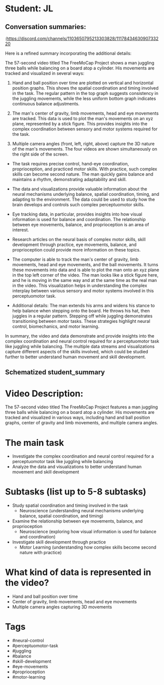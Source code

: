 # Student: JL

## Conversation summaries:

:https://discord.com/channels/1103650795213303828/1117843463090733220

 Here is a refined summary incorporating the additional details:

The 57-second video titled The FreeMoCap Project shows a man juggling three balls while balancing on a board atop a cylinder. His movements are tracked and visualized in several ways:  

1) Hand and ball position over time are plotted on vertical and horizontal position graphs. This shows the spatial coordination and timing involved in the task. The regular pattern in the top graph suggests consistency in the juggling movements, while the less uniform bottom graph indicates continuous balance adjustments. 

2) The man's center of gravity, limb movements, head and eye movements are tracked. This data is used to plot the man's movements on an xyz plane, represented by a stick figure. This provides insights into the complex coordination between sensory and motor systems required for the task. 

3) Multiple camera angles (front, left, right, above) capture the 3D nature of the man's movements. The four videos are shown simultaneously on the right side of the screen.

- The task requires precise control, hand-eye coordination, proprioception, and practiced motor skills. With practice, such complex skills can become second nature. The man quickly gains balance and maintains a rhythm, demonstrating adaptability and skill.

- The data and visualizations provide valuable information about the neural mechanisms underlying balance, spatial coordination, timing, and adapting to the environment. The data could be used to study how the brain develops and controls such complex perceptuomotor skills. 

- Eye tracking data, in particular, provides insights into how visual information is used for balance and coordination. The relationship between eye movements, balance, and proprioception is an area of interest.  

- Research articles on the neural basis of complex motor skills, skill development through practice, eye movements, balance, and proprioception could provide more information on these topics.

- The computer is able to track the man's center of gravity, limb movements, head and eye movements, and the ball movements. It turns these movements into data and is able to plot the man onto an xyz plane in the top left corner of the video. The man looks like a stick figure here, and he is moving in the same way and at the same time as the real man in the video. This visualization helps in understanding the complex interplay between various sensory and motor systems involved in this perceptuomotor task.  

- Additional details: The man extends his arms and widens his stance to help balance when stepping onto the board. He throws his hat, then juggles in a regular pattern. Stepping off while juggling demonstrates transitioning between motor tasks. These strategies highlight neural control, biomechanics, and motor learning. 

In summary, the video and data demonstrate and provide insights into the complex coordination and neural control required for a perceptuomotor task like juggling while balancing. The multiple data streams and visualizations capture different aspects of the skills involved, which could be studied further to better understand human movement and skill development.



## Schematized student_summary

# Video Description: 
The 57-second video titled The FreeMoCap Project features a man juggling three balls while balancing on a board atop a cylinder. His movements are tracked and visualized in various ways, including hand and ball position graphs, center of gravity and limb movements, and multiple camera angles.

# The main task
 - Investigate the complex coordination and neural control required for a perceptuomotor task like juggling while balancing
 - Analyze the data and visualizations to better understand human movement and skill development

# Subtasks (list up to 5-8 subtasks)
 - Study spatial coordination and timing involved in the task
    - Neuroscience (understanding neural mechanisms underlying balance, spatial coordination, and timing)
 - Examine the relationship between eye movements, balance, and proprioception
    - Neuroscience (exploring how visual information is used for balance and coordination)
 - Investigate skill development through practice
    - Motor Learning (understanding how complex skills become second nature with practice)

# What kind of data is represented in the video?
- Hand and ball position over time
- Center of gravity, limb movements, head and eye movements
- Multiple camera angles capturing 3D movements

# Tags
- #neural-control
- #perceptuomotor-task
- #juggling
- #balance
- #skill-development
- #eye-movements
- #proprioception
- #motor-learning



